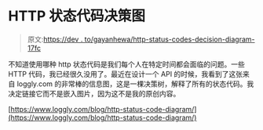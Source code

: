 # HTTP 状态代码决策图

> 原文:[https://dev . to/gayanhewa/http-status-codes-decision-diagram-17fc](https://dev.to/gayanhewa/http-status-codes-decision-diagram-17fc)

不知道使用哪种 http 状态代码是我们每个人在特定时间都会面临的问题。一些 HTTP 代码，我已经很久没用了。最近在设计一个 API 的时候，我看到了这张来自 loggly.com 的非常棒的信息图，这是一棵决策树，解释了所有的状态代码。我决定链接它而不是嵌入图片，因为这不是我的原创内容。

[https://www.loggly.com/blog/http-status-code-diagram/](https://www.loggly.com/blog/http-status-code-diagram/)